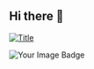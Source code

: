 ## Hi there 👋
[![Title](https://tryhackme-badges.s3.amazonaws.com/lNightcrawlerl.png)](https://tryhackme.com/api/v2/badges/public-profile?userPublicId=564871)

<img src="https://tryhackme-badges.s3.amazonaws.com/lNightcrawlerl.png" alt="Your Image Badge" />


<!--
Formas de insertar imagen:
[![Title](Image URL)](Link URL)

<image src="https://picsum.photos/800/600" alt="Descripción de la imagen">
-->



<!--
**belu-uwu/belu-uwu** is a ✨ _special_ ✨ repository because its `README.md` (this file) appears on your GitHub profile.

Here are some ideas to get you started:

- 🔭 I’m currently working on ...
- 🌱 I’m currently learning ...
- 👯 I’m looking to collaborate on ...
- 🤔 I’m looking for help with ...
- 💬 Ask me about ...
- 📫 How to reach me: ...
- 😄 Pronouns: ...
- ⚡ Fun fact: ...
-->
